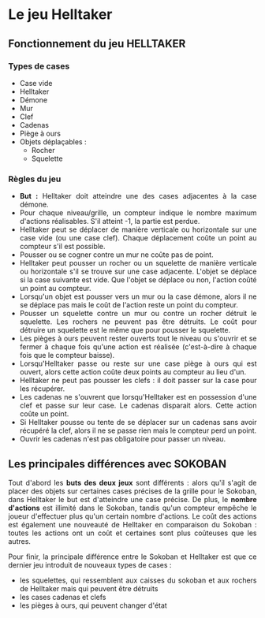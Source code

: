 <div style="text-align: justify">

# Le jeu Helltaker

## Fonctionnement du jeu HELLTAKER

### Types de cases

* Case vide
* Helltaker
* Démone
* Mur
* Clef
* Cadenas
* Piège à ours
* Objets déplaçables : 
	* Rocher
	* Squelette

### Règles du jeu

* __But :__ Helltaker doit atteindre une des cases adjacentes à la case démone.
* Pour chaque niveau/grille, un compteur indique le nombre maximum d'actions réalisables. S'il atteint -1, la partie est perdue.
* Helltaker peut se déplacer de manière verticale ou horizontale sur une case vide (ou une case clef). Chaque déplacement coûte un point au compteur s'il est possible.
* Pousser ou se cogner contre un mur ne coûte pas de point.
* Helltaker peut pousser un rocher ou un squelette de manière verticale ou horizontale s'il se trouve sur une case adjacente. L'objet se déplace si la case suivante est vide. Que l'objet se déplace ou non, l'action coûté un point au compteur.
* Lorsqu'un objet est pousser vers un mur ou la case démone, alors il ne se déplace pas mais le coût de l'action reste un point du compteur.
* Pousser un squelette contre un mur ou contre un rocher détruit le squelette. Les rochers ne peuvent pas être détruits. Le coût pour détruire un squelette est le même que pour pousser le squelette.
* Les pièges à ours peuvent rester ouverts tout le niveau ou s'ouvrir et se fermer à chaque fois qu'une action est réalisée (c'est-à-dire à chaque fois que le compteur baisse).
* Lorsqu'Helltaker passe ou reste sur une case piège à ours qui est ouvert, alors cette action coûte deux points au compteur au lieu d'un.
* Helltaker ne peut pas pousser les clefs : il doit passer sur la case pour les récupérer.
* Les cadenas ne s'ouvrent que lorsqu'Helltaker est en possession d'une clef et passe sur leur case. Le cadenas disparait alors. Cette action coûte un point.
* Si Helltaker pousse ou tente de se déplacer sur un cadenas sans avoir récupéré la clef, alors il ne se passe rien mais le compteur perd un point.
* Ouvrir les cadenas n'est pas obligatoire pour passer un niveau.
	
## Les principales différences avec SOKOBAN

Tout d'abord les **buts des deux jeux** sont différents : alors qu'il s'agit de placer des objets sur certaines cases précises de la grille pour le Sokoban, dans Helltaker le but est d'atteindre une case précise. De plus, le **nombre d'actions** est illimité dans le Sokoban, tandis qu'un compteur empêche le joueur d'effectuer plus qu'un certain nombre d'actions. Le coût des actions est également une nouveauté de Helltaker en comparaison du Sokoban : toutes les actions ont un coût et certaines sont plus coûteuses que les autres.

Pour finir, la principale différence entre le Sokoban et Helltaker est que ce dernier jeu introduit de nouveaux types de cases : 
* les squelettes, qui ressemblent aux caisses du sokoban et aux rochers de Helltaker mais qui peuvent être détruits
* les cases cadenas et clefs
* les pièges à ours, qui peuvent changer d'état
	
</div>